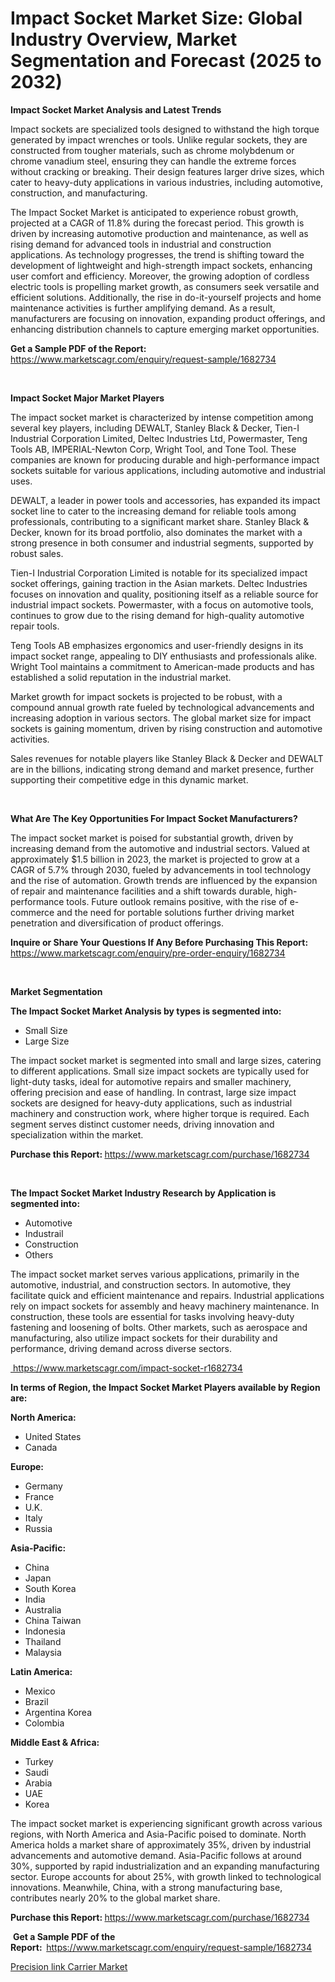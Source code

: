 <p><h1>Impact Socket Market Size: Global Industry Overview, Market Segmentation and Forecast (2025 to 2032)</h1></p><p><strong>Impact Socket Market Analysis and Latest Trends</strong></p>
<p><p>Impact sockets are specialized tools designed to withstand the high torque generated by impact wrenches or tools. Unlike regular sockets, they are constructed from tougher materials, such as chrome molybdenum or chrome vanadium steel, ensuring they can handle the extreme forces without cracking or breaking. Their design features larger drive sizes, which cater to heavy-duty applications in various industries, including automotive, construction, and manufacturing.</p><p>The Impact Socket Market is anticipated to experience robust growth, projected at a CAGR of 11.8% during the forecast period. This growth is driven by increasing automotive production and maintenance, as well as rising demand for advanced tools in industrial and construction applications. As technology progresses, the trend is shifting toward the development of lightweight and high-strength impact sockets, enhancing user comfort and efficiency. Moreover, the growing adoption of cordless electric tools is propelling market growth, as consumers seek versatile and efficient solutions. Additionally, the rise in do-it-yourself projects and home maintenance activities is further amplifying demand. As a result, manufacturers are focusing on innovation, expanding product offerings, and enhancing distribution channels to capture emerging market opportunities.</p></p>
<p><strong>Get a Sample PDF of the Report:&nbsp;</strong> <a href="https://www.marketscagr.com/enquiry/request-sample/1682734?utm_campaign=3562&utm_medium=2&utm_source=Github&utm_content=ia&utm_term=26032025&utm_id=impact-socket">https://www.marketscagr.com/enquiry/request-sample/1682734</a></p>
<p>&nbsp;</p>
<p><strong>Impact Socket Major Market Players</strong></p>
<p><p>The impact socket market is characterized by intense competition among several key players, including DEWALT, Stanley Black & Decker, Tien-I Industrial Corporation Limited, Deltec Industries Ltd, Powermaster, Teng Tools AB, IMPERIAL-Newton Corp, Wright Tool, and Tone Tool. These companies are known for producing durable and high-performance impact sockets suitable for various applications, including automotive and industrial uses.</p><p>DEWALT, a leader in power tools and accessories, has expanded its impact socket line to cater to the increasing demand for reliable tools among professionals, contributing to a significant market share. Stanley Black & Decker, known for its broad portfolio, also dominates the market with a strong presence in both consumer and industrial segments, supported by robust sales.</p><p>Tien-I Industrial Corporation Limited is notable for its specialized impact socket offerings, gaining traction in the Asian markets. Deltec Industries focuses on innovation and quality, positioning itself as a reliable source for industrial impact sockets. Powermaster, with a focus on automotive tools, continues to grow due to the rising demand for high-quality automotive repair tools.</p><p>Teng Tools AB emphasizes ergonomics and user-friendly designs in its impact socket range, appealing to DIY enthusiasts and professionals alike. Wright Tool maintains a commitment to American-made products and has established a solid reputation in the industrial market.</p><p>Market growth for impact sockets is projected to be robust, with a compound annual growth rate fueled by technological advancements and increasing adoption in various sectors. The global market size for impact sockets is gaining momentum, driven by rising construction and automotive activities.</p><p>Sales revenues for notable players like Stanley Black & Decker and DEWALT are in the billions, indicating strong demand and market presence, further supporting their competitive edge in this dynamic market.</p></p>
<p>&nbsp;</p>
<p><strong>What Are The Key Opportunities For Impact Socket Manufacturers?</strong></p>
<p><p>The impact socket market is poised for substantial growth, driven by increasing demand from the automotive and industrial sectors. Valued at approximately $1.5 billion in 2023, the market is projected to grow at a CAGR of 5.7% through 2030, fueled by advancements in tool technology and the rise of automation. Growth trends are influenced by the expansion of repair and maintenance facilities and a shift towards durable, high-performance tools. Future outlook remains positive, with the rise of e-commerce and the need for portable solutions further driving market penetration and diversification of product offerings.</p></p>
<p><strong>Inquire or Share Your Questions If Any Before Purchasing This Report:</strong> <a href="https://www.marketscagr.com/enquiry/pre-order-enquiry/1682734?utm_campaign=3562&utm_medium=2&utm_source=Github&utm_content=ia&utm_term=26032025&utm_id=impact-socket">https://www.marketscagr.com/enquiry/pre-order-enquiry/1682734</a></p>
<p>&nbsp;</p>
<p><strong>Market Segmentation</strong></p>
<p><strong>The Impact Socket Market Analysis by types is segmented into:</strong></p>
<p><ul><li>Small Size</li><li>Large Size</li></ul></p>
<p><p>The impact socket market is segmented into small and large sizes, catering to different applications. Small size impact sockets are typically used for light-duty tasks, ideal for automotive repairs and smaller machinery, offering precision and ease of handling. In contrast, large size impact sockets are designed for heavy-duty applications, such as industrial machinery and construction work, where higher torque is required. Each segment serves distinct customer needs, driving innovation and specialization within the market.</p></p>
<p><strong>Purchase this Report:&nbsp;</strong><a href="https://www.marketscagr.com/purchase/1682734?utm_campaign=3562&utm_medium=2&utm_source=Github&utm_content=ia&utm_term=26032025&utm_id=impact-socket">https://www.marketscagr.com/purchase/1682734</a></p>
<p>&nbsp;</p>
<p><strong>The Impact Socket Market Industry Research by Application is segmented into:</strong></p>
<p><ul><li>Automotive</li><li>Industrail</li><li>Construction</li><li>Others</li></ul></p>
<p><p>The impact socket market serves various applications, primarily in the automotive, industrial, and construction sectors. In automotive, they facilitate quick and efficient maintenance and repairs. Industrial applications rely on impact sockets for assembly and heavy machinery maintenance. In construction, these tools are essential for tasks involving heavy-duty fastening and loosening of bolts. Other markets, such as aerospace and manufacturing, also utilize impact sockets for their durability and performance, driving demand across diverse sectors.</p></p>
<p><a href="https://www.marketscagr.com/impact-socket-r1682734?utm_campaign=3562&utm_medium=2&utm_source=Github&utm_content=ia&utm_term=26032025&utm_id=impact-socket">&nbsp;https://www.marketscagr.com/impact-socket-r1682734</a></p>
<p><strong>In terms of Region, the Impact Socket Market Players available by Region are:</strong></p>
<p>
    <p> <strong> North America: </strong>
        <ul>
            <li>United States</li>
            <li>Canada</li>
        </ul>
        </p> 
    <p> <strong> Europe: </strong>
        <ul>
            <li>Germany</li>
            <li>France</li>
            <li>U.K.</li>
            <li>Italy</li>
            <li>Russia</li>
        </ul>
        </p> 
    <p> <strong> Asia-Pacific: </strong>
        <ul>
            <li>China</li>
            <li>Japan</li>
            <li>South Korea</li>
            <li>India</li>
            <li>Australia</li>
            <li>China Taiwan</li>
            <li>Indonesia</li>
            <li>Thailand</li>
            <li>Malaysia</li>
        </ul>
        </p> 
    <p> <strong> Latin America: </strong>
        <ul>
            <li>Mexico</li>
            <li>Brazil</li>
            <li>Argentina Korea</li>
            <li>Colombia</li>
        </ul>
        </p> 
    <p> <strong> Middle East & Africa: </strong>
        <ul>
            <li>Turkey</li>
            <li>Saudi</li>
            <li>Arabia</li>
            <li>UAE</li>
            <li>Korea</li>
        </ul>
    </p>
    </p>
<p><p>The impact socket market is experiencing significant growth across various regions, with North America and Asia-Pacific poised to dominate. North America holds a market share of approximately 35%, driven by industrial advancements and automotive demand. Asia-Pacific follows at around 30%, supported by rapid industrialization and an expanding manufacturing sector. Europe accounts for about 25%, with growth linked to technological innovations. Meanwhile, China, with a strong manufacturing base, contributes nearly 20% to the global market share.</p></p>
<p><strong>Purchase this Report: </strong><a href="https://www.marketscagr.com/purchase/1682734?utm_campaign=3562&utm_medium=2&utm_source=Github&utm_content=ia&utm_term=26032025&utm_id=impact-socket">https://www.marketscagr.com/purchase/1682734</a></p>
<p>&nbsp;<strong>Get a Sample PDF of the Report:&nbsp;&nbsp;</strong><a href="https://www.marketscagr.com/enquiry/request-sample/1682734?utm_campaign=3562&utm_medium=2&utm_source=Github&utm_content=ia&utm_term=26032025&utm_id=impact-socket">https://www.marketscagr.com/enquiry/request-sample/1682734</a></p>
<p><strong></strong></p>
<p><p><a href="https://github.com/naulasulakr0/Market-Research-Report-List-1/blob/main/precision-link-carrier-market.md?utm_campaign=3562&utm_medium=2&utm_source=Github&utm_content=ia&utm_term=26032025&utm_id=impact-socket">Precision link Carrier Market</a></p></p>